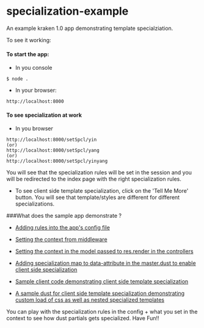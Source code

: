 # specialization-example

An example kraken 1.0 app demonstrating template specialziation.

To see it working:

#### To start the app:
* In you console
```
$ node .
```
* In your browser:
```
http://localhost:8000
```
#### To see specialization at work
* In you browser
```
http://localhost:8000/setSpcl/yin
(or)
http://localhost:8000/setSpcl/yang
(or)
http://localhost:8000/setSpcl/yinyang
```
You will see that the specialization rules will be set in the session and you will be redirected to the index page with the right specialization rules.

* To see client side template specialization, click on the 'Tell Me More' button. You will see that template/styles are different for different specializations.

###What does the sample app demonstrate ?

* [Adding rules into the app's config file](https://github.com/krakenjs/kraken-examples/blob/master/with.specialization/config/app.json#L24)

* [Setting the context from middleware](https://github.com/krakenjs/kraken-examples/blob/master/with.specialization/lib/specialization.js#L5)

* [Setting the context in the model passed to res.render in the controllers](https://github.com/krakenjs/kraken-examples/blob/master/with.specialization/controllers/index.js#L14)

* [Adding specialization map to data-attribute in the master.dust to enable client side specialization](https://github.com/krakenjs/kraken-examples/blob/master/with.specialization/public/templates/layouts/master.dust#L8)

* [Sample client code demonstrating client side template specialization](https://github.com/krakenjs/kraken-examples/blob/master/with.specialization/public/js/app.js#L19)

* [A sample dust for client side template specialization demonstrating custom load of css as well as nested specialized templates](https://github.com/krakenjs/kraken-examples/blob/master/with.specialization/public/templates/nested/yin.dust)


You can play with the specialization rules in the config + what you set in the context to see how dust partials gets specialized. Have Fun!!
